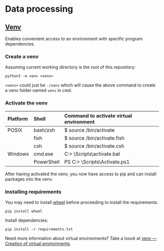# Data processing

## [Venv](https://docs.python.org/3/library/venv.html)

Enables convenient access to an environment with specific program dependencies.

### Create a venv

Assuming current working directory is the root of this repository:

    python3 -m venv <venv>

`<venv>` could just be `./venv` which will cause the above command to create a venv folder named `venv` in cwd.

### Activate the venv

|     Platform      |      Shell         |      Command to activate virtual environment       |
|:------------------|:-------------------|:---------------------------------------------------|
|     POSIX         |      bash/zsh      |      $ source <venv>/bin/activate                  |
|                   |      fish          |      $ source <venv>/bin/activate.fish             |
|                   |      csh           |      $ source <venv>/bin/activate.csh              |
|     Windows       |      cmd.exe       |      C:\> <venv>\Scripts\activate.bat              |
|                   |      PowerShell    |      PS C:\> <venv>\Scripts\Activate.ps1           |


After having activated the venv, you now have access to pip and can install packages into the venv.

### Installing requirements

You may need to install [wheel](https://pypi.org/project/wheel/) before proceeding to install the requirements.

    pip install wheel

Install dependencies:

    pip install -r requirements.txt


Need more information about virtual environments? Take a loook at [venv — Creation of virtual environments](https://docs.python.org/3/library/venv.html).
